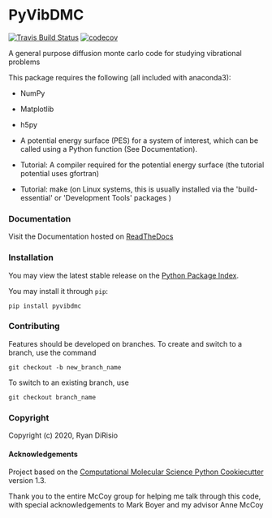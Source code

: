 PyVibDMC
==============================
[//]: # (Badges)
[![Travis Build Status](https://travis-ci.com/rjdirisio/PyVibDMC.svg?branch=master)](https://travis-ci.com/rjdirisio/PyVibDMC)
[![codecov](https://codecov.io/gh/rjdirisio/PyVibDMC/branch/master/graph/badge.svg)](https://codecov.io/gh/rjdirisio/PyVibDMC/branch/master)


A general purpose diffusion monte carlo code for studying vibrational problems

This package requires the following (all included with anaconda3):

- NumPy

- Matplotlib

- h5py

- A potential energy surface (PES) for a system of interest, which can be called using a Python function 
(See Documentation).

- Tutorial: A compiler required for the potential energy surface (the tutorial potential uses gfortran)

- Tutorial: make (on Linux systems, this is usually installed via the 'build-essential' or 'Development Tools' packages )

### Documentation

Visit the Documentation hosted on [ReadTheDocs](https://pyvibdmc.readthedocs.io/en/latest/)

### Installation

You may view the latest stable release on the [Python Package Index](https://pypi.org/project/pyvibdmc/).

You may install it through `pip`:

`pip install pyvibdmc`


### Contributing

Features should be developed on branches. To create and switch to a branch, use the command

`git checkout -b new_branch_name`

To switch to an existing branch, use

`git checkout branch_name`


### Copyright

Copyright (c) 2020, Ryan DiRisio


#### Acknowledgements
 
Project based on the 
[Computational Molecular Science Python Cookiecutter](https://github.com/molssi/cookiecutter-cms) version 1.3.

Thank you to the entire McCoy group for helping me talk through this code, with special acknowledgements to Mark Boyer and my advisor Anne McCoy
